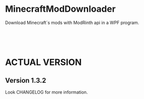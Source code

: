 # MinecraftModDownloader
Download Minecraft´s mods with ModRinth api in a WPF program. 

<br><br><br>


# ACTUAL VERSION
<h2> Version 1.3.2 </h2>

Look CHANGELOG for more information.
